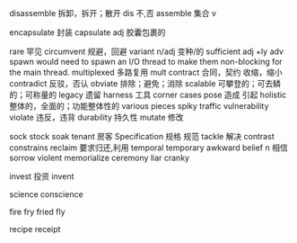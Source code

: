 disassemble 拆卸，拆开；散开
dis 不,否
assemble 集合 v

encapsulate 封装
capsulate adj 胶囊包裹的

rare 罕见
circumvent 规避，回避
variant n/adj 变种/的
sufficient adj   +ly adv
spawn   would need to spawn an I/O thread to make them non-blocking for the main thread.
multiplexed  多路复用 mult
contract 合同，契约 收缩，缩小
contradict 反驳，否认
obviate 排除；避免；消除
scalable 可攀登的；可去鳞的；可称量的
legacy 遗留
harness 工具
corner cases 
pose 造成 引起
holistic 整体的，全面的；功能整体性的
various pieces 
spiky traffic
vulnerability
violate  违反，违背
durability  持久性
mutate 修改

sock
stock
soak
tenant 房客
Specification  规格 规范
tackle  解决
contrast 
constrains 
reclaim 要求归还,利用
temporal 
temporary
awkward
belief n 相信
sorrow
violent
memorialize
ceremony
liar
cranky

invest 投资
invent

science
conscience

fire
fry fried 
fly

recipe
receipt